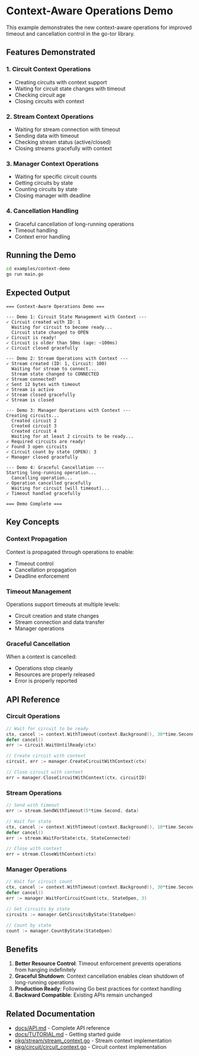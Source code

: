 # Context-Aware Operations Demo

This example demonstrates the new context-aware operations for improved timeout and cancellation control in the go-tor library.

## Features Demonstrated

### 1. Circuit Context Operations
- Creating circuits with context support
- Waiting for circuit state changes with timeout
- Checking circuit age
- Closing circuits with context

### 2. Stream Context Operations
- Waiting for stream connection with timeout
- Sending data with timeout
- Checking stream status (active/closed)
- Closing streams gracefully with context

### 3. Manager Context Operations
- Waiting for specific circuit counts
- Getting circuits by state
- Counting circuits by state
- Closing manager with deadline

### 4. Cancellation Handling
- Graceful cancellation of long-running operations
- Timeout handling
- Context error handling

## Running the Demo

```bash
cd examples/context-demo
go run main.go
```

## Expected Output

```
=== Context-Aware Operations Demo ===

--- Demo 1: Circuit State Management with Context ---
✓ Circuit created with ID: 1
  Waiting for circuit to become ready...
  Circuit state changed to OPEN
✓ Circuit is ready!
✓ Circuit is older than 50ms (age: ~100ms)
✓ Circuit closed gracefully

--- Demo 2: Stream Operations with Context ---
✓ Stream created (ID: 1, Circuit: 100)
  Waiting for stream to connect...
  Stream state changed to CONNECTED
✓ Stream connected!
✓ Sent 12 bytes with timeout
✓ Stream is active
✓ Stream closed gracefully
✓ Stream is closed

--- Demo 3: Manager Operations with Context ---
Creating circuits...
  Created circuit 2
  Created circuit 3
  Created circuit 4
  Waiting for at least 2 circuits to be ready...
✓ Required circuits are ready!
✓ Found 3 open circuits
✓ Circuit count by state (OPEN): 3
✓ Manager closed gracefully

--- Demo 4: Graceful Cancellation ---
Starting long-running operation...
  Cancelling operation...
✓ Operation cancelled gracefully
  Waiting for circuit (will timeout)...
✓ Timeout handled gracefully

=== Demo Complete ===
```

## Key Concepts

### Context Propagation
Context is propagated through operations to enable:
- Timeout control
- Cancellation propagation
- Deadline enforcement

### Timeout Management
Operations support timeouts at multiple levels:
- Circuit creation and state changes
- Stream connection and data transfer
- Manager operations

### Graceful Cancellation
When a context is cancelled:
- Operations stop cleanly
- Resources are properly released
- Error is properly reported

## API Reference

### Circuit Operations
```go
// Wait for circuit to be ready
ctx, cancel := context.WithTimeout(context.Background(), 30*time.Second)
defer cancel()
err := circuit.WaitUntilReady(ctx)

// Create circuit with context
circuit, err := manager.CreateCircuitWithContext(ctx)

// Close circuit with context
err = manager.CloseCircuitWithContext(ctx, circuitID)
```

### Stream Operations
```go
// Send with timeout
err := stream.SendWithTimeout(5*time.Second, data)

// Wait for state
ctx, cancel := context.WithTimeout(context.Background(), 10*time.Second)
defer cancel()
err := stream.WaitForState(ctx, StateConnected)

// Close with context
err = stream.CloseWithContext(ctx)
```

### Manager Operations
```go
// Wait for circuit count
ctx, cancel := context.WithTimeout(context.Background(), 30*time.Second)
defer cancel()
err := manager.WaitForCircuitCount(ctx, StateOpen, 3)

// Get circuits by state
circuits := manager.GetCircuitsByState(StateOpen)

// Count by state
count := manager.CountByState(StateOpen)
```

## Benefits

1. **Better Resource Control**: Timeout enforcement prevents operations from hanging indefinitely
2. **Graceful Shutdown**: Context cancellation enables clean shutdown of long-running operations
3. **Production Ready**: Following Go best practices for context handling
4. **Backward Compatible**: Existing APIs remain unchanged

## Related Documentation

- [docs/API.md](../../docs/API.md) - Complete API reference
- [docs/TUTORIAL.md](../../docs/TUTORIAL.md) - Getting started guide
- [pkg/stream/stream_context.go](../../pkg/stream/stream_context.go) - Stream context implementation
- [pkg/circuit/circuit_context.go](../../pkg/circuit/circuit_context.go) - Circuit context implementation
